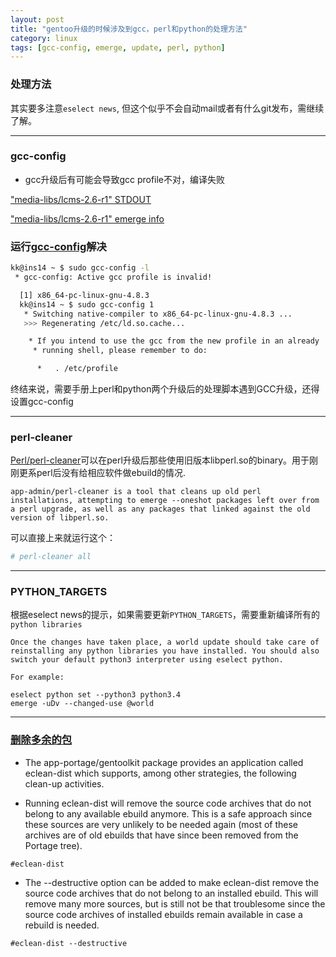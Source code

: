 ```yaml
---
layout: post
title: "gentoo升级的时候涉及到gcc，perl和python的处理方法"
category: linux
tags: [gcc-config, emerge, update, perl, python]
---
```


### 处理方法

其实要多注意`eselect news`, 但这个似乎不会自动mail或者有什么git发布，需继续了解。

*****

### gcc-config

* gcc升级后有可能会导致gcc profile不对，编译失败

["media-libs/lcms-2.6-r1" STDOUT](https://bpaste.net/show/7ef0633bcf7f)

["media-libs/lcms-2.6-r1" emerge info](https://bpaste.net/show/1d6aed089d24)

### 运行[gcc-config](http://wiki.gentoo.org/wiki/Upgrading_GCC)解决

```bash
kk@ins14 ~ $ sudo gcc-config -l
 * gcc-config: Active gcc profile is invalid!

  [1] x86_64-pc-linux-gnu-4.8.3
  kk@ins14 ~ $ sudo gcc-config 1
   * Switching native-compiler to x86_64-pc-linux-gnu-4.8.3 ...
   >>> Regenerating /etc/ld.so.cache...                                                                                 [ ok ]

    * If you intend to use the gcc from the new profile in an already
     * running shell, please remember to do:

      *   . /etc/profile
```

终结来说，需要手册上perl和python两个升级后的处理脚本遇到GCC升级，还得设置gcc-config

*****

### perl-cleaner

[Perl/perl-cleaner](http://wiki.gentoo.org/wiki/Project:Perl/perl-cleaner)可以在perl升级后那些使用旧版本libperl.so的binary。用于刚刚更系perl后没有给相应软件做ebuild的情况.

```
app-admin/perl-cleaner is a tool that cleans up old perl installations, attempting to emerge --oneshot packages left over from a perl upgrade, as well as any packages that linked against the old version of libperl.so.
```

可以直接上来就运行这个：

```bash
# perl-cleaner all
```

*****

### PYTHON_TARGETS

根据eselect news的提示，如果需要更新`PYTHON_TARGETS`，需要重新编译所有的`python libraries`

```
Once the changes have taken place, a world update should take care of
reinstalling any python libraries you have installed. You should also
switch your default python3 interpreter using eselect python.

For example:

eselect python set --python3 python3.4
emerge -uDv --changed-use @world
```

*****

### [删除多余的包](https://wiki.gentoo.org/wiki/Knowledge_Base:Remove_obsoleted_distfiles)

* The app-portage/gentoolkit package provides an application called eclean-dist which supports, among other strategies, the following clean-up activities.

* Running eclean-dist will remove the source code archives that do not belong to any available ebuild anymore. This is a safe approach since these sources are very unlikely to be needed again (most of these archives are of old ebuilds that have since been removed from the Portage tree).

```
#eclean-dist

```

* The --destructive option can be added to make eclean-dist remove the source code archives that do not belong to an installed ebuild. This will remove many more sources, but is still not be that troublesome since the source code archives of installed ebuilds remain available in case a rebuild is needed.

```
#eclean-dist --destructive
```
